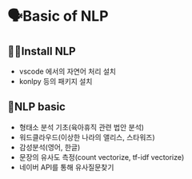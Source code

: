 # 🗣️Basic of NLP

## 👨‍🔧Install NLP
- vscode 에서의 자연어 처리 설치
- konlpy 등의 패키지 설치

## 🌿NLP basic
- 형태소 분석 기초(육아휴직 관련 법안 분석)
- 워드클라우드(이상한 나라의  앨리스, 스타워즈)
- 감성분석(영어, 한글)
- 문장의 유사도 측정(count vectorize, tf-idf vectorize)
- 네이버 API를 통해 유사질문찾기
